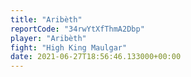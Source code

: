 ```yaml
---
title: "Aribèth"
reportCode: "34rwYtXfThmA2Dbp"
player: "Aribèth"
fight: "High King Maulgar"
date: 2021-06-27T18:56:46.133000+00:00
---
```

